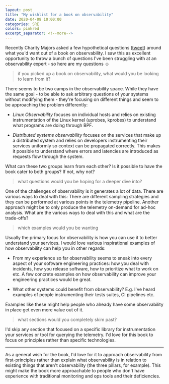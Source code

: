 ```yaml
---
layout: post
title: "My wishlist for a book on observability"
date: 2020-04-08 10:00:00
categories: SRE
colors: pinkred
excerpt_separator: <!--more-->
---
```


<!--more-->

Recently Charity Majors asked a few hypothetical questions ([tweet](https://twitter.com/mipsytipsy/status/1247212789086609410)) around what you'd want out of a book on observability. I saw this as excellent opportunity to throw a bunch of questions I've been struggling with at an observability expert - so here are my questions ☺️

> if you picked up a book on observability, what would you be looking to learn from it?

There seems to be two camps in the observability space. While they have the same goal - to be able to ask arbitrary questions of your systems without modifying them - they're focusing on different things and seem to be approaching the problem differently:

- *Linux Observability* focuses on individual hosts and relies on existing instrumentation of the Linux kernel (uprobes, kprobes) to understand what programs are doing through BPF.

- *Distributed systems observability* focuses on the services that make up a distributed system and relies on developers instrumenting their services uniformly so context can be propagated correctly. This makes it possible to understand where errors and latencies are introduced as requests flow through the system.

What can these two groups learn from each other? Is it possible to have the book cater to both groups? If not, why not?

> what questions would you be hoping for a deeper dive into?

One of the challenges of observability is it generates a lot of data. There are various ways to deal with this: There are different sampling strategies and they can be performed at various points in the telemetry pipeline. Another approach might be to only produce the telemetry on-demand for ad-hoc analysis. What are the various ways to deal with this and what are the trade-offs?

> which examples would you be wanting

Usually the primary focus for observability is how you can use it to better understand your services. I would love various inspirational examples of how observability can help you in other regards:

- From my experience so far observability seems to sneak into every aspect of your software engineering practices: how you deal with incidents, how you release software, how to prioritize what to work on etc. A few concrete examples on how observability can improve your engineering practices would be great.

- What other systems could benefit from observability? E.g. I've heard examples of people instrumenting their tests suites, CI pipelines etc.

Examples like these might help people who already have some observability in place get even more value out of it.

> what sections would you completely skim past?

I'd skip any section that focused on a specific library for instrumentation your services or tool for querying the telemetry. I'd love for this book to focus on principles rather than specific technologies.

---

As a general wish for the book, I'd love for it to approach observability from first-principles rather than explain what observability is in relation to existing things that aren't observability (the three pillars, for example). This might make the book more approachable to people who don't have experience with traditional monitoring and ops tools and their deficiencies.
